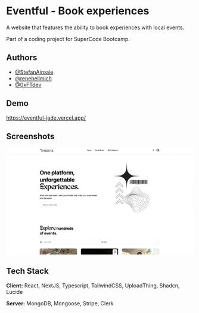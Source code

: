# Eventful - Book experiences

A website that features the ability to book experiences with local events.

Part of a coding project for SuperCode Bootcamp.

## Authors

- [@StefanAiroaie](https://github.com/StefanAiroaie)
- [@renehellmich](https://github.com/renehellmich)
- [@0xFTdev](https://github.com/0xFTdev)

## Demo

https://eventful-jade.vercel.app/

## Screenshots

![App Screenshot](./public//assets//screenshots/eventful_home.png)

## Tech Stack

**Client:** React, NextJS, Typescript, TailwindCSS, UploadThing, Shadcn, Lucide

**Server:** MongoDB, Mongoose, Stripe, Clerk
